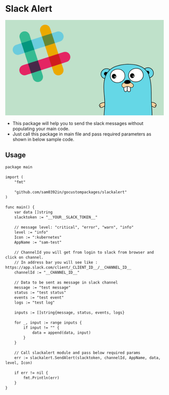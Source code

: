 # Slack Alert

![logo](slack.png "icon")

- This package will help you to send the slack messages without populating your main code.
- Just call this package in main file and pass required parameters as shown in below sample code.

## Usage

```
package main

import (
	"fmt"

	"github.com/sam0392in/gocustompackages/slackalert"
)

func main() {
	var data []string
	slacktoken := "__YOUR__SLACK_TOKEN__"

    // message level: "critical", "error", "warn", "info"
    level := "info"
	Icon := ":kubernetes"
	AppName := "sam-test"

    // ChannelId you will get from login to slack from browser and click on channel.
    // In address bar you will see like : https://app.slack.com/client/_CLIENT_ID__/__CHANNEL_ID__
	channelId := "__CHANNEL_ID__"

    // Data to be sent as message in slack channel
	message := "test message"
	status := "test status"
	events := "test event"
	logs := "test log"

	inputs := []string{message, status, events, logs}

	for _, input := range inputs {
		if input != "" {
			data = append(data, input)
		}
	}

    // Call slackalert module and pass below required params
	err := slackalert.SendAlert(slacktoken, channelId, AppName, data, level, Icon)

	if err != nil {
		fmt.Println(err)
	}
}

```